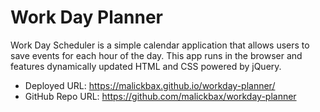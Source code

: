 # Work Day Planner
Work Day Scheduler is a simple calendar application that allows users to save events for each hour of the day. This app runs  in the browser and features dynamically updated HTML and CSS powered by jQuery.
- Deployed URL: https://malickbax.github.io/workday-planner/
- GitHub Repo URL: https://github.com/malickbax/workday-planner
